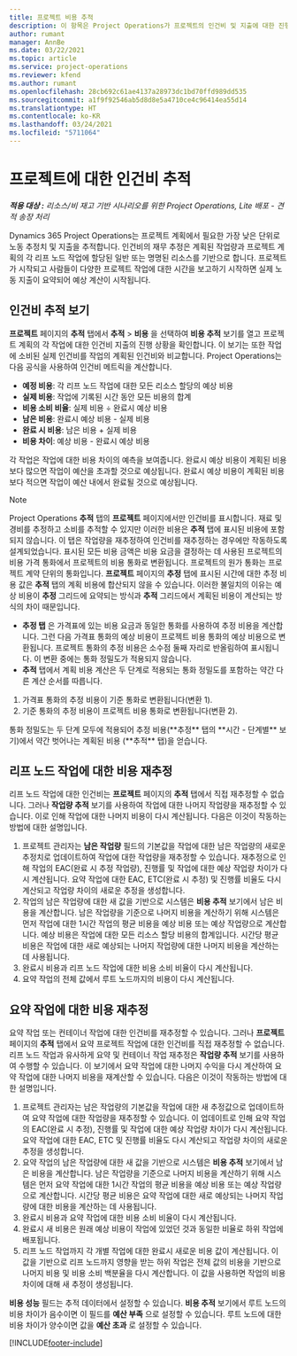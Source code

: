 ```yaml
---
title: 프로젝트 비용 추적
description: 이 항목은 Project Operations가 프로젝트의 인건비 및 지출에 대한 진행 상황을 추적하는 방법에 대한 정보를 제공합니다.
author: rumant
manager: AnnBe
ms.date: 03/22/2021
ms.topic: article
ms.service: project-operations
ms.reviewer: kfend
ms.author: rumant
ms.openlocfilehash: 28cb692c61ae4137a28973dc1bd70ffd989dd535
ms.sourcegitcommit: a1f9f92546ab5d8d8e5a4710ce4c96414ea55d14
ms.translationtype: HT
ms.contentlocale: ko-KR
ms.lasthandoff: 03/24/2021
ms.locfileid: "5711064"
---
```

# <a name="labor-cost-tracking-on-projects"></a>프로젝트에 대한 인건비 추적

_**적용 대상 :** 리소스/비 재고 기반 시나리오를 위한 Project Operations, Lite 배포 - 견적 송장 처리_

Dynamics 365 Project Operations는 프로젝트 계획에서 필요한 가장 낮은 단위로 노동 추정치 및 지출을 추적합니다. 인건비의 재무 추정은 계획된 작업량과 프로젝트 계획의 각 리프 노드 작업에 할당된 일반 또는 명명된 리소스를 기반으로 합니다. 프로젝트가 시작되고 사람들이 다양한 프로젝트 작업에 대한 시간을 보고하기 시작하면 실제 노동 지출이 요약되어 예상 계산이 시작됩니다.

## <a name="labor-cost-tracking-view"></a>인건비 추적 보기

**프로젝트** 페이지의 **추적** 탭에서 **추적** > **비용** 을 선택하여 **비용 추적** 보기를 열고 프로젝트 계획의 각 작업에 대한 인건비 지출의 진행 상황을 확인합니다. 이 보기는 또한 작업에 소비된 실제 인건비를 작업의 계획된 인건비와 비교합니다. Project Operations는 다음 공식을 사용하여 인건비 메트릭을 계산합니다.

- **예정 비용**: 각 리프 노드 작업에 대한 모든 리소스 할당의 예상 비용
- **실제 비용**: 작업에 기록된 시간 동안 모든 비용의 합계
- **비용 소비 비율**: 실제 비용 ÷ 완료시 예상 비용
- **남은 비용**: 완료시 예상 비용 - 실제 비용
- **완료 시 비용**: 남은 비용 + 실제 비용
- **비용 차이**: 예상 비용 - 완료시 예상 비용

각 작업은 작업에 대한 비용 차이의 예측을 보여줍니다. 완료시 예상 비용이 계획된 비용보다 많으면 작업이 예산을 초과할 것으로 예상됩니다. 완료시 예상 비용이 계획된 비용보다 적으면 작업이 예산 내에서 완료될 것으로 예상됩니다.

>[!NOTE]
> Project Operations **추적** 탭의 **프로젝트** 페이지에서만 인건비를 표시합니다. 재료 및 경비를 추정하고 소비를 추적할 수 있지만 이러한 비용은 **추적** 탭에 표시된 비용에 포함되지 않습니다. 이 탭은 작업량을 재추정하여 인건비를 재추정하는 경우에만 작동하도록 설계되었습니다.
표시된 모든 비용 금액은 비용 요금을 결정하는 데 사용된 프로젝트의 비용 가격 통화에서 프로젝트의 비용 통화로 변환됩니다. 프로젝트의 원가 통화는 프로젝트 계약 단위의 통화입니다. **프로젝트** 페이지의 **추정** 탭에 표시된 시간에 대한 추정 비용 값은 **추적** 탭의 계획 비용에 합산되지 않을 수 있습니다. 이러한 불일치의 이유는 예상 비용이 **추정** 그리드에 요약되는 방식과 **추적** 그리드에서 계획된 비용이 계산되는 방식의 차이 때문입니다. 
>
> - **추정 탭** 은 가격표에 있는 비용 요금과 동일한 통화를 사용하여 추정 비용을 계산합니다. 그런 다음 가격표 통화의 예상 비용이 프로젝트 비용 통화의 예상 비용으로 변환됩니다. 프로젝트 통화의 추정 비용은 소수점 둘째 자리로 반올림하여 표시됩니다. 이 변환 중에는 통화 정밀도가 적용되지 않습니다. 
> - **추적** 탭에서 계획 비용 계산은 두 단계로 적용되는 통화 정밀도를 포함하는 약간 다른 계산 순서를 따릅니다. 
   ><ol>
   ><li>가격표 통화의 추정 비용이 기준 통화로 변환됩니다(변환 1).</li>
   ><li>기준 통화의 추정 비용이 프로젝트 비용 통화로 변환됩니다(변환 2). </li>
   ></ol>
   >통화 정밀도는 두 단계 모두에 적용되어 추정 비용(**추정** 탭의 **시간 - 단계별** 보기)에서 약간 벗어나는 계획된 비용 (**추적** 탭)을 얻습니다. 
   
## <a name="reprojecting-costs-on-leaf-node-tasks"></a>리프 노드 작업에 대한 비용 재추정

리프 노드 작업에 대한 인건비는 **프로젝트** 페이지의 **추적** 탭에서 직접 재추정할 수 없습니다. 그러나 **작업량 추적** 보기를 사용하여 작업에 대한 나머지 작업량을 재추정할 수 있습니다. 이로 인해 작업에 대한 나머지 비용이 다시 계산됩니다. 다음은 이것이 작동하는 방법에 대한 설명입니다.

1. 프로젝트 관리자는 **남은 작업량** 필드의 기본값을 작업에 대한 남은 작업량의 새로운 추정치로 업데이트하여 작업에 대한 작업량을 재추정할 수 있습니다. 재추정으로 인해 작업의 EAC(완료 시 추정 작업량), 진행률 및 작업에 대한 예상 작업량 차이가 다시 계산됩니다. 요약 작업에 대한 EAC, ETC(완료 시 추정) 및 진행률 비율도 다시 계산되고 작업량 차이의 새로운 추정을 생성합니다.
2. 작업의 남은 작업량에 대한 새 값을 기반으로 시스템은 **비용 추적** 보기에서 남은 비용을 계산합니다. 남은 작업량을 기준으로 나머지 비용을 계산하기 위해 시스템은 먼저 작업에 대한 1시간 작업의 평균 비용을 예상 비용 또는 예상 작업량으로 계산합니다. 예상 비용은 작업에 대한 모든 리소스 할당 비용의 합계입니다. 시간당 평균 비용은 작업에 대한 새로 예상되는 나머지 작업량에 대한 나머지 비용을 계산하는 데 사용됩니다.
3. 완료시 비용과 리프 노드 작업에 대한 비용 소비 비율이 다시 계산됩니다.
4. 요약 작업의 전체 값에서 루트 노드까지의 비용이 다시 계산됩니다.

## <a name="reprojecting-costs-on-summary-tasks"></a>요약 작업에 대한 비용 재추정

요약 작업 또는 컨테이너 작업에 대한 인건비를 재추정할 수 있습니다. 그러나 **프로젝트** 페이지의 **추적** 탭에서 요약 프로젝트 작업에 대한 인건비를 직접 재추정할 수 없습니다. 리프 노드 작업과 유사하게 요약 및 컨테이너 작업 재추정은 **작업량 추적** 보기를 사용하여 수행할 수 있습니다. 이 보기에서 요약 작업에 대한 나머지 수익을 다시 계산하여 요약 작업에 대한 나머지 비용을 재계산할 수 있습니다. 다음은 이것이 작동하는 방법에 대한 설명입니다.

1. 프로젝트 관리자는 남은 작업량의 기본값을 작업에 대한 새 추정값으로 업데이트하여 요약 작업에 대한 작업량을 재추정할 수 있습니다. 이 업데이트로 인해 요약 작업의 EAC(완료 시 추정), 진행률 및 작업에 대한 예상 작업량 차이가 다시 계산됩니다. 요약 작업에 대한 EAC, ETC 및 진행률 비율도 다시 계산되고 작업량 차이의 새로운 추정을 생성합니다.
2. 요약 작업의 남은 작업량에 대한 새 값을 기반으로 시스템은 **비용 추적** 보기에서 남은 비용을 계산합니다. 남은 작업량을 기준으로 나머지 비용을 계산하기 위해 시스템은 먼저 요약 작업에 대한 1시간 작업의 평균 비용을 예상 비용 또는 예상 작업량으로 계산합니다. 시간당 평균 비용은 요약 작업에 대한 새로 예상되는 나머지 작업량에 대한 비용을 계산하는 데 사용됩니다.
3. 완료시 비용과 요약 작업에 대한 비용 소비 비율이 다시 계산됩니다.
4. 완료시 새 비용은 원래 예상 비용이 작업에 있었던 것과 동일한 비율로 하위 작업에 배포됩니다.
5. 리프 노드 작업까지 각 개별 작업에 대한 완료시 새로운 비용 값이 계산됩니다. 이 값을 기반으로 리프 노드까지 영향을 받는 하위 작업은 전체 값의 비용을 기반으로 나머지 비용 및 비용 소비 백분율을 다시 계산합니다. 이 값을 사용하면 작업의 비용 차이에 대해 새 추정이 생성됩니다. 


**비용 성능** 필드는 추적 데이터에서 설정할 수 있습니다. **비용 추적** 보기에서 루트 노드의 비용 차이가 음수이면 이 필드를 **예산 부족** 으로 설정할 수 있습니다. 루트 노드에 대한 비용 차이가 양수이면 값을 **예산 초과** 로 설정할 수 있습니다.


[!INCLUDE[footer-include](../includes/footer-banner.md)]
